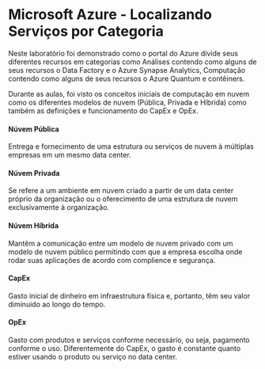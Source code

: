 # Microsoft Azure - Localizando Serviços por Categoria

Neste laboratório foi demonstrado como o portal do Azure divide seus diferentes recursos em categorias como Análises contendo como alguns de seus recursos o Data Factory e o Azure Synapse Analytics, Computação contendo como alguns de seus recursos o Azure Quantum e contêiners.

Durante as aulas, foi visto os conceitos iniciais de computação em nuvem como os diferentes modelos de nuvem (Pública, Privada e Híbrida) como também as definições e funcionamento do CapEx e OpEx.

#### Núvem Pública
Entrega e fornecimento de uma estrutura ou serviços de nuvem à múltiplas empresas em um mesmo data center.

#### Núvem Privada
Se refere a um ambiente em nuvem criado a partir de um data center próprio da organização ou o oferecimento de uma estrutura de nuvem exclusivamente à organização.

#### Núvem Híbrida
Mantêm a comunicação entre um modelo de nuvem privado com um modelo de nuvem público permitindo com que a empresa escolha onde rodar suas aplicações de acordo com complience e segurança.

#### CapEx
Gasto inicial de dinheiro em infraestrutura física e, portanto, têm seu valor diminuido ao longo do tempo.

#### OpEx
Gasto com produtos e serviços conforme necessário, ou seja, pagamento conforme o uso. Diferentemente do CapEx, o gasto é constante quanto estiver usando o produto ou serviço no data center.
